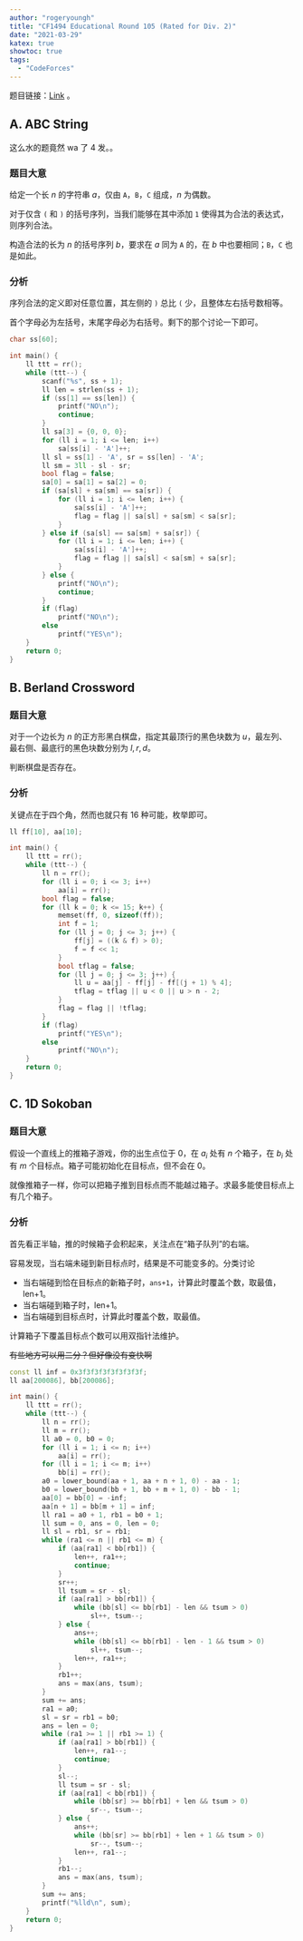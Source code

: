 ```yaml
---
author: "rogeryoungh"
title: "CF1494 Educational Round 105 (Rated for Div. 2)"
date: "2021-03-29"
katex: true
showtoc: true
tags: 
  - "CodeForces"
---
```


题目链接：[Link](https://codeforces.com/contest/1494) 。

## A. ABC String

这么水的题竟然 wa 了 4 发。。

### 题目大意

给定一个长 $n$ 的字符串 $a$，仅由 `A`，`B`，`C` 组成，$n$ 为偶数。

对于仅含 `(` 和 `)` 的括号序列，当我们能够在其中添加 `1` 使得其为合法的表达式，则序列合法。

构造合法的长为 $n$ 的括号序列 $b$，要求在 $a$ 同为 `A` 的，在 $b$ 中也要相同；`B`，`C`  也是如此。

### 分析

序列合法的定义即对任意位置，其左侧的 `)` 总比 `(` 少，且整体左右括号数相等。

首个字母必为左括号，末尾字母必为右括号。剩下的那个讨论一下即可。

```cpp
char ss[60];

int main() {
    ll ttt = rr();
    while (ttt--) {
        scanf("%s", ss + 1);
        ll len = strlen(ss + 1);
        if (ss[1] == ss[len]) {
            printf("NO\n");
            continue;
        }
        ll sa[3] = {0, 0, 0};
        for (ll i = 1; i <= len; i++)
            sa[ss[i] - 'A']++;
        ll sl = ss[1] - 'A', sr = ss[len] - 'A';
        ll sm = 3ll - sl - sr;
        bool flag = false;
        sa[0] = sa[1] = sa[2] = 0;
        if (sa[sl] + sa[sm] == sa[sr]) {
            for (ll i = 1; i <= len; i++) {
                sa[ss[i] - 'A']++;
                flag = flag || sa[sl] + sa[sm] < sa[sr];
            }
        } else if (sa[sl] == sa[sm] + sa[sr]) {
            for (ll i = 1; i <= len; i++) {
                sa[ss[i] - 'A']++;
                flag = flag || sa[sl] < sa[sm] + sa[sr];
            }
        } else {
            printf("NO\n");
            continue;
        }
        if (flag)
            printf("NO\n");
        else
            printf("YES\n");
    }
    return 0;
}
```

## B. Berland Crossword

### 题目大意

对于一个边长为 $n$ 的正方形黑白棋盘，指定其最顶行的黑色块数为 $u$，最左列、最右侧、最底行的黑色块数分别为 $l,r,d$。

判断棋盘是否存在。

### 分析

关键点在于四个角，然而也就只有 $16$ 种可能，枚举即可。

```cpp
ll ff[10], aa[10];

int main() {
    ll ttt = rr();
    while (ttt--) {
        ll n = rr();
        for (ll i = 0; i <= 3; i++)
            aa[i] = rr();
        bool flag = false;
        for (ll k = 0; k <= 15; k++) {
            memset(ff, 0, sizeof(ff));
            int f = 1;
            for (ll j = 0; j <= 3; j++) {
                ff[j] = ((k & f) > 0);
                f = f << 1;
            }
            bool tflag = false;
            for (ll j = 0; j <= 3; j++) {
                ll u = aa[j] - ff[j] - ff[(j + 1) % 4];
                tflag = tflag || u < 0 || u > n - 2;
            }
            flag = flag || !tflag;
        }
        if (flag)
            printf("YES\n");
        else
            printf("NO\n");
    }
    return 0;
}
```

## C. 1D Sokoban

### 题目大意

假设一个直线上的推箱子游戏，你的出生点位于 $0$，在 $a_i$ 处有 $n$ 个箱子，在 $b_i$ 处有 $m$ 个目标点。箱子可能初始化在目标点，但不会在 $0$。

就像推箱子一样，你可以把箱子推到目标点而不能越过箱子。求最多能使目标点上有几个箱子。

### 分析

首先看正半轴，推的时候箱子会积起来，关注点在“箱子队列”的右端。

容易发现，当右端未碰到新目标点时，结果是不可能变多的。分类讨论

- 当右端碰到恰在目标点的新箱子时，`ans+1`，计算此时覆盖个数，取最值，len+1。
- 当右端碰到箱子时，len+1。
- 当右端碰到目标点时，计算此时覆盖个数，取最值。

计算箱子下覆盖目标点个数可以用双指针法维护。

~~有些地方可以用二分？但好像没有变快啊~~

```cpp
const ll inf = 0x3f3f3f3f3f3f3f3f;
ll aa[200086], bb[200086];

int main() {
    ll ttt = rr();
    while (ttt--) {
        ll n = rr();
        ll m = rr();
        ll a0 = 0, b0 = 0;
        for (ll i = 1; i <= n; i++)
            aa[i] = rr();
        for (ll i = 1; i <= m; i++)
            bb[i] = rr();
        a0 = lower_bound(aa + 1, aa + n + 1, 0) - aa - 1;
        b0 = lower_bound(bb + 1, bb + m + 1, 0) - bb - 1;
        aa[0] = bb[0] = -inf;
        aa[n + 1] = bb[m + 1] = inf;
        ll ra1 = a0 + 1, rb1 = b0 + 1;
        ll sum = 0, ans = 0, len = 0;
        ll sl = rb1, sr = rb1;
        while (ra1 <= n || rb1 <= m) {
            if (aa[ra1] < bb[rb1]) {
                len++, ra1++;
                continue;
            }
            sr++;
            ll tsum = sr - sl;
            if (aa[ra1] > bb[rb1]) {
                while (bb[sl] <= bb[rb1] - len && tsum > 0)
                    sl++, tsum--;
            } else {
                ans++;
                while (bb[sl] <= bb[rb1] - len - 1 && tsum > 0)
                    sl++, tsum--;
                len++, ra1++;
            }
            rb1++;
            ans = max(ans, tsum);
        }
        sum += ans;
        ra1 = a0;
        sl = sr = rb1 = b0;
        ans = len = 0;
        while (ra1 >= 1 || rb1 >= 1) {
            if (aa[ra1] > bb[rb1]) {
                len++, ra1--;
                continue;
            }
            sl--;
            ll tsum = sr - sl;
            if (aa[ra1] < bb[rb1]) {
                while (bb[sr] >= bb[rb1] + len && tsum > 0)
                    sr--, tsum--;
            } else {
                ans++;
                while (bb[sr] >= bb[rb1] + len + 1 && tsum > 0)
                    sr--, tsum--;
                len++, ra1--;
            }
            rb1--;
            ans = max(ans, tsum);
        }
        sum += ans;
        printf("%lld\n", sum);
    }
    return 0;
}
```